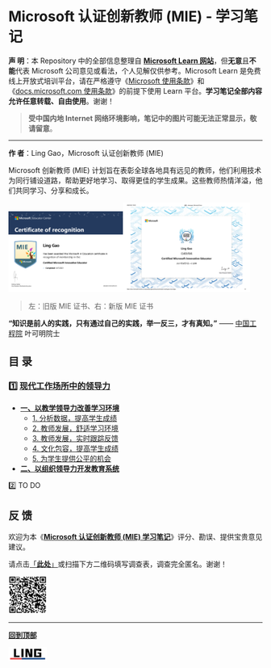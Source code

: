 # Microsoft 认证创新教师 (MIE) - 学习笔记

**声 明**：本 Repository 中的全部信息整理自 [**Microsoft Learn 网站**](https://docs.microsoft.com/zh-cn/learn/)，但**无意**且**不能**代表 Microsoft 公司意见或看法，个人见解仅供参考。Microsoft Learn 是免费线上开放式培训平台，请在严格遵守《[Microsoft 使用条款](https://www.microsoft.com/zh-cn/legal/terms-of-use)》和《[docs.microsoft.com 使用条款](https://docs.microsoft.com/zh-cn/legal/termsofuse)》的前提下使用 Learn 平台。**学习笔记全部内容允许任意转载、自由使用**。谢谢！

>   **受中国内地 Internet 网络环境影响，笔记中的图片可能无法正常显示，敬请留意**。

----

**作 者**：Ling Gao，Microsoft 认证创新教师 (MIE)

Microsoft 创新教师 (MIE) 计划旨在表彰全球各地具有远见的教师，他们利用技术为同行铺设道路，帮助更好地学习、取得更佳的学生成果。这些教师热情洋溢，他们共同学习、分享和成长。

<img src="https://github.com/Lingggao/MIE/blob/main/Pictures/MIE_1.png?raw=true" width = "45%" /><img src="https://github.com/Lingggao/MIE/blob/main/Pictures/MIE_2.png?raw=true" width = "50%" />

>   左：旧版 MIE 证书、右：新版 MIE 证书

**“知识是前人的实践，只有通过自己的实践，举一反三，才有真知。”** —— [中国工程院](https://www.cae.cn/cae/html/main/colys/12146941.html) 叶可明院士

## 目 录

### :one: [**现代工作场所中的领导力**](https://github.com/Lingggao/MIE/blob/main/1_Litmw.md#%E7%8E%B0%E4%BB%A3%E5%B7%A5%E4%BD%9C%E5%9C%BA%E6%89%80%E4%B8%AD%E7%9A%84%E9%A2%86%E5%AF%BC%E5%8A%9B)  

- [**一、以教学领导力改善学习环境**](https://github.com/Lingggao/MIE/blob/main/1_Litmw.md#%E4%B8%80%E4%BB%A5%E6%95%99%E5%AD%A6%E9%A2%86%E5%AF%BC%E5%8A%9B%E6%94%B9%E5%96%84%E5%AD%A6%E4%B9%A0%E7%8E%AF%E5%A2%83)  
    - [1. 分析数据，提高学生成绩](https://github.com/Lingggao/MIE/blob/main/1_Litmw.md#1-%E5%88%86%E6%9E%90%E6%95%B0%E6%8D%AE%E6%8F%90%E9%AB%98%E5%AD%A6%E7%94%9F%E6%88%90%E7%BB%A9)  
    - [2. 教师发展，舒适学习环境](https://github.com/Lingggao/MIE/blob/main/1_Litmw.md#2-%E6%95%99%E5%B8%88%E5%8F%91%E5%B1%95%E8%88%92%E9%80%82%E5%AD%A6%E4%B9%A0%E7%8E%AF%E5%A2%83)  
    - [3. 教师发展，实时跟踪反馈](https://github.com/Lingggao/MIE/blob/main/1_Litmw.md#3-%E6%95%99%E5%B8%88%E5%8F%91%E5%B1%95%E5%AE%9E%E6%97%B6%E8%B7%9F%E8%B8%AA%E5%8F%8D%E9%A6%88)  
    - [4. 文化包容，提高学生成绩](https://github.com/Lingggao/MIE/blob/main/1_Litmw.md#4-%E6%96%87%E5%8C%96%E5%8C%85%E5%AE%B9%E6%8F%90%E9%AB%98%E5%AD%A6%E7%94%9F%E6%88%90%E7%BB%A9)  
    - [5. 为学生提供公平的机会](https://github.com/Lingggao/MIE/blob/main/1_Litmw.md#5-%E4%B8%BA%E5%AD%A6%E7%94%9F%E6%8F%90%E4%BE%9B%E5%85%AC%E5%B9%B3%E7%9A%84%E6%9C%BA%E4%BC%9A)  
- [**二、以组织领导力开发教育系统**](https://github.com/Lingggao/MIE/blob/main/1_Litmw.md#%E4%BA%8C%E4%BB%A5%E7%BB%84%E7%BB%87%E9%A2%86%E5%AF%BC%E5%8A%9B%E5%BC%80%E5%8F%91%E6%95%99%E8%82%B2%E7%B3%BB%E7%BB%9F)  

:two: TO DO  


## 反 馈

欢迎为本《**[Microsoft 认证创新教师 (MIE) 学习笔记](https://github.com/Lingggao/MIE#microsoft-%E8%AE%A4%E8%AF%81%E5%88%9B%E6%96%B0%E6%95%99%E5%B8%88-mie---%E5%AD%A6%E4%B9%A0%E7%AC%94%E8%AE%B0)**》评分、勘误、提供宝贵意见建议。

请点击[「**此处**」](https://forms.office.com/Pages/ResponsePage.aspx?id=DQSIkWdsW0yxEjajBLZtrQAAAAAAAAAAAAO__Q3sH7RUREw1MVRBNUtFVFNTSEk4TkVYSThSN05ERi4u)或扫描下方二维码填写调查表，调查完全匿名。谢谢！

<img src="https://github.com/Lingggao/MIE/blob/main/Pictures/survey.png?raw=true" width = "15%" />


----

[**回到顶部**](https://github.com/Lingggao/MIE#microsoft-%E8%AE%A4%E8%AF%81%E5%88%9B%E6%96%B0%E6%95%99%E5%B8%88-mie---%E5%AD%A6%E4%B9%A0%E7%AC%94%E8%AE%B0)

<img src="https://github.com/Lingggao/MIE/blob/main/Pictures/LING.png?raw=true" width = "15%" />

